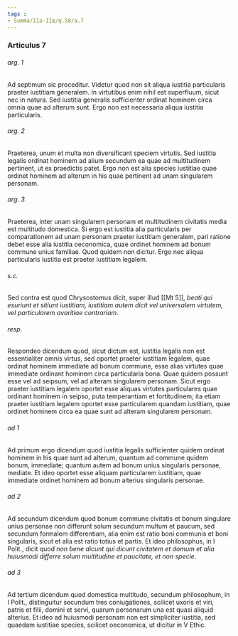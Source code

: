 ```yaml
---
tags : 
- Summa/IIa-IIæ/q.58/a.7
---
```


### Articulus 7

###### arg. 1
Ad septimum sic proceditur. Videtur quod non sit aliqua iustitia particularis praeter iustitiam generalem. In virtutibus enim nihil est superfluum, sicut nec in natura. Sed iustitia generalis sufficienter ordinat hominem circa omnia quae ad alterum sunt. Ergo non est necessaria aliqua iustitia particularis.

###### arg. 2
Praeterea, unum et multa non diversificant speciem virtutis. Sed iustitia legalis ordinat hominem ad alium secundum ea quae ad multitudinem pertinent, ut ex praedictis patet. Ergo non est alia species iustitiae quae ordinet hominem ad alterum in his quae pertinent ad unam singularem personam.

###### arg. 3
Praeterea, inter unam singularem personam et multitudinem civitatis media est multitudo domestica. Si ergo est iustitia alia particularis per comparationem ad unam personam praeter iustitiam generalem, pari ratione debet esse alia iustitia oeconomica, quae ordinet hominem ad bonum commune unius familiae. Quod quidem non dicitur. Ergo nec aliqua particularis iustitia est praeter iustitiam legalem.

###### s.c.
Sed contra est quod Chrysostomus dicit, super illud [[Mt 5]], *beati qui esuriunt et sitiunt iustitiam, iustitiam autem dicit vel universalem virtutem, vel particularem avaritiae contrariam*.

###### resp.
Respondeo dicendum quod, sicut dictum est, iustitia legalis non est essentialiter omnis virtus, sed oportet praeter iustitiam legalem, quae ordinat hominem immediate ad bonum commune, esse alias virtutes quae immediate ordinant hominem circa particularia bona. Quae quidem possunt esse vel ad seipsum, vel ad alteram singularem personam. Sicut ergo praeter iustitiam legalem oportet esse aliquas virtutes particulares quae ordinant hominem in seipso, puta temperantiam et fortitudinem; ita etiam praeter iustitiam legalem oportet esse particularem quandam iustitiam, quae ordinet hominem circa ea quae sunt ad alteram singularem personam.

###### ad 1
Ad primum ergo dicendum quod iustitia legalis sufficienter quidem ordinat hominem in his quae sunt ad alterum, quantum ad commune quidem bonum, immediate; quantum autem ad bonum unius singularis personae, mediate. Et ideo oportet esse aliquam particularem iustitiam, quae immediate ordinet hominem ad bonum alterius singularis personae.

###### ad 2
Ad secundum dicendum quod bonum commune civitatis et bonum singulare unius personae non differunt solum secundum multum et paucum, sed secundum formalem differentiam, alia enim est ratio boni communis et boni singularis, sicut et alia est ratio totius et partis. Et ideo philosophus, in I Polit., dicit quod *non bene dicunt qui dicunt civitatem et domum et alia huiusmodi differre solum multitudine et paucitate, et non specie*.

###### ad 3
Ad tertium dicendum quod domestica multitudo, secundum philosophum, in I Polit., distinguitur secundum tres coniugationes, scilicet uxoris et viri, patris et filii, domini et servi, quarum personarum una est quasi aliquid alterius. Et ideo ad huiusmodi personam non est simpliciter iustitia, sed quaedam iustitiae species, scilicet oeconomica, ut dicitur in V Ethic.


